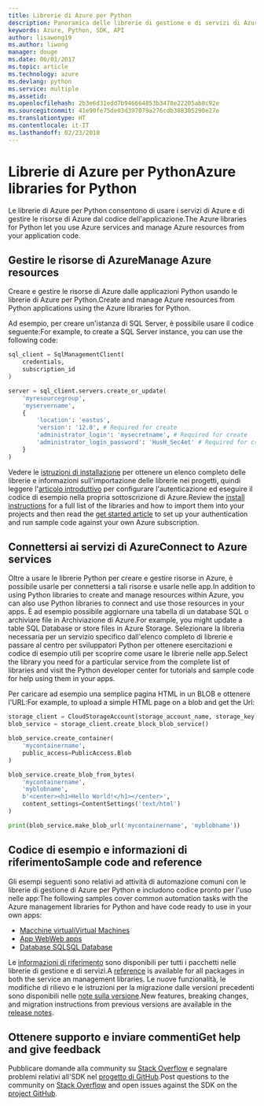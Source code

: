 ```yaml
---
title: Librerie di Azure per Python
description: Panoramica delle librerie di gestione e di servizi di Azure per Python
keywords: Azure, Python, SDK, API
author: lisawong19
ms.author: liwong
manager: douge
ms.date: 06/01/2017
ms.topic: article
ms.technology: azure
ms.devlang: python
ms.service: multiple
ms.assetid: 
ms.openlocfilehash: 2b3e6d31edd7b946664853b3478e22205ab8c92e
ms.sourcegitcommit: 41e90fe75de03d397079a276cdb388305290e27e
ms.translationtype: HT
ms.contentlocale: it-IT
ms.lasthandoff: 02/23/2018
---
```

# <a name="azure-libraries-for-python"></a><span data-ttu-id="f67f7-104">Librerie di Azure per Python</span><span class="sxs-lookup"><span data-stu-id="f67f7-104">Azure libraries for Python</span></span>

<span data-ttu-id="f67f7-105">Le librerie di Azure per Python consentono di usare i servizi di Azure e di gestire le risorse di Azure dal codice dell'applicazione.</span><span class="sxs-lookup"><span data-stu-id="f67f7-105">The Azure libraries for Python let you use Azure services and manage Azure resources from your application code.</span></span> 

## <a name="manage-azure-resources"></a><span data-ttu-id="f67f7-106">Gestire le risorse di Azure</span><span class="sxs-lookup"><span data-stu-id="f67f7-106">Manage Azure resources</span></span>

<span data-ttu-id="f67f7-107">Creare e gestire le risorse di Azure dalle applicazioni Python usando le librerie di Azure per Python.</span><span class="sxs-lookup"><span data-stu-id="f67f7-107">Create and manage Azure resources from Python applications using the Azure libraries for Python.</span></span>

<span data-ttu-id="f67f7-108">Ad esempio, per creare un'istanza di SQL Server, è possibile usare il codice seguente:</span><span class="sxs-lookup"><span data-stu-id="f67f7-108">For example, to create a SQL Server instance, you can use the following code:</span></span>

```python
sql_client = SqlManagementClient(
    credentials,
    subscription_id
)

server = sql_client.servers.create_or_update(
    'myresourcegroup',
    'myservername',
    {
        'location': 'eastus',
        'version': '12.0', # Required for create
        'administrator_login': 'mysecretname', # Required for create
        'administrator_login_password': 'HusH_Sec4et' # Required for create
    }
)
```

<span data-ttu-id="f67f7-109">Vedere le [istruzioni di installazione](python-sdk-azure-install.md) per ottenere un elenco completo delle librerie e informazioni sull'importazione delle librerie nei progetti, quindi leggere l'[articolo introduttivo](python-sdk-azure-get-started.yml) per configurare l'autenticazione ed eseguire il codice di esempio nella propria sottoscrizione di Azure.</span><span class="sxs-lookup"><span data-stu-id="f67f7-109">Review the [install instructions](python-sdk-azure-install.md) for a full list of the libraries and how to import them into your projects and then read the [get started article](python-sdk-azure-get-started.yml) to set up your authentication and run sample code against your own Azure subscription.</span></span>

## <a name="connect-to-azure-services"></a><span data-ttu-id="f67f7-110">Connettersi ai servizi di Azure</span><span class="sxs-lookup"><span data-stu-id="f67f7-110">Connect to Azure services</span></span>

<span data-ttu-id="f67f7-111">Oltre a usare le librerie Python per creare e gestire risorse in Azure, è possibile usarle per connettersi a tali risorse e usarle nelle app.</span><span class="sxs-lookup"><span data-stu-id="f67f7-111">In addition to using Python libraries to create and manage resources within Azure, you can also use Python libraries to connect and use those resources in your apps.</span></span> <span data-ttu-id="f67f7-112">È ad esempio possibile aggiornare una tabella di un database SQL o archiviare file in Archiviazione di Azure.</span><span class="sxs-lookup"><span data-stu-id="f67f7-112">For example, you might update a table SQL Database or store files in Azure Storage.</span></span> <span data-ttu-id="f67f7-113">Selezionare la libreria necessaria per un servizio specifico dall'elenco completo di librerie e passare al centro per sviluppatori Python per ottenere esercitazioni e codice di esempio utili per scoprire come usare le librerie nelle app.</span><span class="sxs-lookup"><span data-stu-id="f67f7-113">Select the library you need for a particular service from the complete list of libraries and visit the Python developer center for tutorials and sample code for help using them in your apps.</span></span>

<span data-ttu-id="f67f7-114">Per caricare ad esempio una semplice pagina HTML in un BLOB e ottenere l'URL:</span><span class="sxs-lookup"><span data-stu-id="f67f7-114">For example, to upload a simple HTML page on a blob and get the Url:</span></span>

```python
storage_client = CloudStorageAccount(storage_account_name, storage_key)
blob_service = storage_client.create_block_blob_service()

blob_service.create_container(
    'mycontainername',
    public_access=PublicAccess.Blob
)

blob_service.create_blob_from_bytes(
    'mycontainername',
    'myblobname',
    b'<center><h1>Hello World!</h1></center>',
    content_settings=ContentSettings('text/html')
)

print(blob_service.make_blob_url('mycontainername', 'myblobname'))
```

## <a name="sample-code-and-reference"></a><span data-ttu-id="f67f7-115">Codice di esempio e informazioni di riferimento</span><span class="sxs-lookup"><span data-stu-id="f67f7-115">Sample code and reference</span></span>
<span data-ttu-id="f67f7-116">Gli esempi seguenti sono relativi ad attività di automazione comuni con le librerie di gestione di Azure per Python e includono codice pronto per l'uso nelle app:</span><span class="sxs-lookup"><span data-stu-id="f67f7-116">The following samples cover common automation tasks with the Azure management libraries for Python and have code ready to use in your own apps:</span></span>
- [<span data-ttu-id="f67f7-117">Macchine virtuali</span><span class="sxs-lookup"><span data-stu-id="f67f7-117">Virtual Machines</span></span>](python-sdk-azure-virtual-machine-samples.md)
- [<span data-ttu-id="f67f7-118">App Web</span><span class="sxs-lookup"><span data-stu-id="f67f7-118">Web apps</span></span>](python-sdk-azure-web-apps-samples.md)
- [<span data-ttu-id="f67f7-119">Database SQL</span><span class="sxs-lookup"><span data-stu-id="f67f7-119">SQL Database</span></span>](python-sdk-azure-sql-database-samples.md)

<span data-ttu-id="f67f7-120">Le [informazioni di riferimento](/python/api/overview/azure) sono disponibili per tutti i pacchetti nelle librerie di gestione e di servizi.</span><span class="sxs-lookup"><span data-stu-id="f67f7-120">A [reference](/python/api/overview/azure) is available for all packages in both the service an management libraries.</span></span> <span data-ttu-id="f67f7-121">Le nuove funzionalità, le modifiche di rilievo e le istruzioni per la migrazione dalle versioni precedenti sono disponibili nelle [note sulla versione](python-sdk-azure-release-notes.md).</span><span class="sxs-lookup"><span data-stu-id="f67f7-121">New features, breaking changes, and migration instructions from previous versions are available in the [release notes](python-sdk-azure-release-notes.md).</span></span> 

## <a name="get-help-and-give-feedback"></a><span data-ttu-id="f67f7-122">Ottenere supporto e inviare commenti</span><span class="sxs-lookup"><span data-stu-id="f67f7-122">Get help and give feedback</span></span>

<span data-ttu-id="f67f7-123">Pubblicare domande alla community su [Stack Overflow](http://stackoverflow.com/questions/tagged/azure-sdk-python) e segnalare problemi relativi all'SDK nel [progetto di GitHub](https://github.com/Azure/azure-sdk-for-python).</span><span class="sxs-lookup"><span data-stu-id="f67f7-123">Post questions to the community on [Stack Overflow](http://stackoverflow.com/questions/tagged/azure-sdk-python) and open issues against the SDK on the [project GitHub](https://github.com/Azure/azure-sdk-for-python).</span></span>
